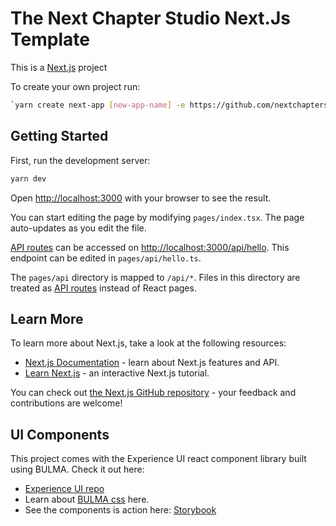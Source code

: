# The Next Chapter Studio Next.Js Template

This is a [Next.js](https://nextjs.org/) project

To create your own project run: 
```bash
`yarn create next-app [new-app-name] -e https://github.com/nextchapterstudio/ncs-next-template`
```

## Getting Started

First, run the development server:

```bash
yarn dev
```

Open [http://localhost:3000](http://localhost:3000) with your browser to see the result.

You can start editing the page by modifying `pages/index.tsx`. The page auto-updates as you edit the file.

[API routes](https://nextjs.org/docs/api-routes/introduction) can be accessed on [http://localhost:3000/api/hello](http://localhost:3000/api/hello). This endpoint can be edited in `pages/api/hello.ts`.

The `pages/api` directory is mapped to `/api/*`. Files in this directory are treated as [API routes](https://nextjs.org/docs/api-routes/introduction) instead of React pages.

## Learn More

To learn more about Next.js, take a look at the following resources:

- [Next.js Documentation](https://nextjs.org/docs) - learn about Next.js features and API.
- [Learn Next.js](https://nextjs.org/learn) - an interactive Next.js tutorial.

You can check out [the Next.js GitHub repository](https://github.com/vercel/next.js/) - your feedback and contributions are welcome!

## UI Components

This project comes with the Experience UI react component library built using BULMA. Check it out here:

- [Experience UI repo](https://github.com/nextchapterstudio/experience)
- Learn about [BULMA css](https://bulma.io/) here.
- See the components is action here: [Storybook](https://experience-ui.netlify.app)
